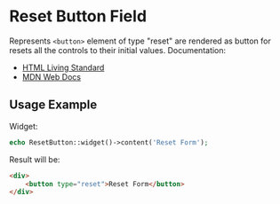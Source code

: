# Reset Button Field

Represents `<button>` element of type "reset" are rendered as button for resets all the controls to their initial
values. Documentation:

- [HTML Living Standard](https://html.spec.whatwg.org/multipage/form-elements.html#attr-button-type-reset-state)
- [MDN Web Docs](https://developer.mozilla.org/docs/Web/HTML/Element/button)

## Usage Example

Widget:

```php
echo ResetButton::widget()->content('Reset Form');
```

Result will be:

```html
<div>
    <button type="reset">Reset Form</button>
</div>
```
